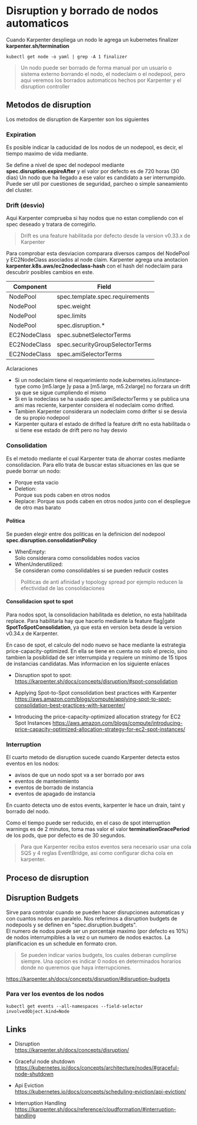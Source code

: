 # Disruption y borrado de nodos automaticos

Cuando Karpenter despliega un nodo le agrega un kubernetes finalizer **karpenter.sh/termination**

```shell
kubectl get node -o yaml | grep -A 1 finalizer
```

> Un nodo puede ser borrado de forma manual por un usuario o sistema externo borrando el nodo, el nodeclaim o el nodepool, pero aqui veremos los borrados automaticos hechos por Karpenter y el disruption controller

## Metodos de disruption

Los metodos de disruption de Karpenter son los siguientes

### Expiration

Es posible indicar la caducidad de los nodos de un nodepool, es decir, el tiempo maximo de vida mediante.

Se define a nivel de spec del nodepool mediante **spec.disruption.expireAfter** y el valor por defecto es de 720 horas (30 dias)
Un nodo que ha llegado a ese valor es candidato a ser interrumpido.  
Puede ser util por cuestiones de seguridad, parcheo o simple saneamiento del cluster.

### Drift (desvio)

Aqui Karpenter comprueba si hay nodos que no estan compliendo con el spec deseado y tratara de corregirlo.

> Drift es una feature habilitada por defecto desde la version v0.33.x de Karpenter

Para comprobar esta desviacion comparara diversos campos del NodePool y EC2NodeClass asociados al node claim.
Karpenter agrega una anotacion **karpenter.k8s.aws/ec2nodeclass-hash** con el hash del nodeclaim para descubrir posibles cambios en este.

| Component    | Field                           |
|--------------|---------------------------------|
| NodePool     | spec.template.spec.requirements |
| NodePool     | spec.weight                     |
| NodePool     | spec.limits                     |
| NodePool     | spec.disruption.*               |
| EC2NodeClass | spec.subnetSelectorTerms        |
| EC2NodeClass | spec.securityGroupSelectorTerms |
| EC2NodeClass | spec.amiSelectorTerms           |

Aclaraciones

- Si un nodeclaim tiene el requerimiento node.kubernetes.io/instance-type como [m5.large ]y pasa a [m5.large, m5.2xlarge] no forzara un drift ya que se sigue cumpliendo el mismo
- Si en la nodeclass se ha usado spec.amiSelectorTerms y se publica una ami mas reciente, karpenter considera el nodeclaim como drifted.
- Tambien Karpenter considerara un nodeclaim como drifter si se desvia de su propio nodepool
- Karpenter quitara el estado de drifted la feature drift no esta habilitada o si tiene ese estado de drift pero no hay desvio

### Consolidation

Es el metodo mediante el cual Karpenter trata de ahorrar costes mediante consolidacion. Para ello trata de buscar estas situaciones en las que se puede borrar un nodo:

- Porque esta vacio
- Deletion:  
Porque sus pods caben en otros nodos
- Replace:
Porque sus pods caben en otros nodos junto con el despliegue de otro mas barato

#### Politica

Se pueden elegir entre dos politicas en la definicion del nodepool **spec.disruption.consolidationPolicy**

- WhenEmpty:  
Solo considerara como consolidables nodos vacios
- WhenUnderutilized:  
Se consideran como consolidables si se pueden reducir costes

> Politicas de anti afinidad y topology spread por ejemplo reducen la efectividad de las consolidaciones

#### Consolidacion spot to spot

Para nodos spot, la consolidacion habilitada es deletion, no esta habilitada replace.
Para habilitarla hay que hacerlo mediante la feature flag|gate **SpotToSpotConsolidation**, ya que esta en version beta desde la version v0.34.x de Karpenter.

En caso de spot, el calculo del nodo nuevo se hace mediante la estrategia price-capacity-optimized. En ella se tiene en cuenta no solo el precio, sino tambien la posiblidad de ser interrumpida y requiere un minimo de 15 tipos de instancias candidatas. Mas informacion en los siguiente enlaces

- Disruption spot to spot:  
<https://karpenter.sh/docs/concepts/disruption/#spot-consolidation>

- Applying Spot-to-Spot consolidation best practices with Karpenter  
<https://aws.amazon.com/blogs/compute/applying-spot-to-spot-consolidation-best-practices-with-karpenter/>

- Introducing the price-capacity-optimized allocation strategy for EC2 Spot Instances
<https://aws.amazon.com/blogs/compute/introducing-price-capacity-optimized-allocation-strategy-for-ec2-spot-instances/>

### Interruption

El cuarto metodo de disruption sucede cuando Karpenter detecta estos eventos en los nodos:  

- avisos de que un nodo spot va a ser borrado por aws
- eventos de mantenimiento
- eventos de borrado de instancia
- eventos de apagado de instancia

En cuanto detecta uno de estos events, karpenter le hace un drain, taint y borrado del nodo.

Como el tiempo puede ser reducido, en el caso de spot interruption warnings es de 2 minutos, toma mas valor el valor **terminationGracePeriod** de los pods, que por defecto es de 30 segundos.  
> Para que Karpenter reciba estos eventos sera necesario usar una cola SQS y 4 reglas EventBridge, asi como configurar dicha cola en karpenter.

## Proceso de disruption

## Disruption Budgets

Sirve para controlar cuando se pueden hacer disrupciones automaticas y con cuantos nodos en paralelo.
Nos referimos a disruption budgets de nodepools y se definen en "spec.disruption.budgets".  
El numero de nodos puede ser un porcentaje maximo (por defecto es 10%) de nodos interrumpibles a la vez o un numero de nodos exactos.
La planificacion es un schedule en formato cron.

> Se pueden indicar varios budgets, los cuales deberan cumplirse siempre. Una opcion es indicar 0 nodos en determinados horarios donde no queremos que haya interrupciones.

<https://karpenter.sh/docs/concepts/disruption/#disruption-budgets>

### Para ver los eventos de los nodos

```shell
kubectl get events --all-namespaces --field-selector involvedObject.kind=Node
```

## Links

- Disruption  
<https://karpenter.sh/docs/concepts/disruption/>

- Graceful node shutdown  
<https://kubernetes.io/docs/concepts/architecture/nodes/#graceful-node-shutdown>

- Api Eviction  
<https://kubernetes.io/docs/concepts/scheduling-eviction/api-eviction/>

- Interruption Handling  
<https://karpenter.sh/docs/reference/cloudformation/#interruption-handling>
